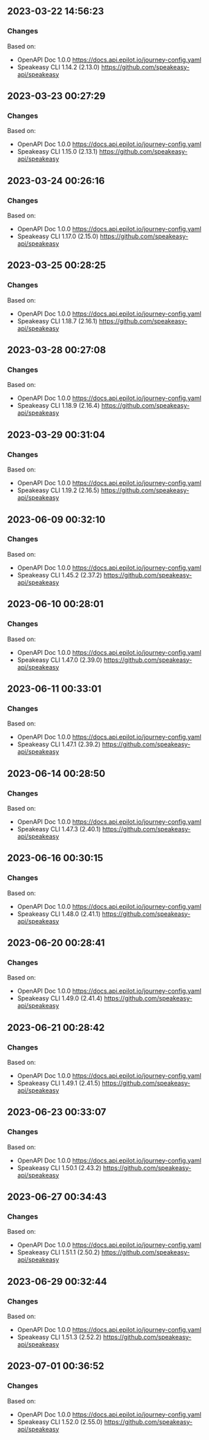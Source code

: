 

## 2023-03-22 14:56:23
### Changes
Based on:
- OpenAPI Doc 1.0.0 https://docs.api.epilot.io/journey-config.yaml
- Speakeasy CLI 1.14.2 (2.13.0) https://github.com/speakeasy-api/speakeasy

## 2023-03-23 00:27:29
### Changes
Based on:
- OpenAPI Doc 1.0.0 https://docs.api.epilot.io/journey-config.yaml
- Speakeasy CLI 1.15.0 (2.13.1) https://github.com/speakeasy-api/speakeasy

## 2023-03-24 00:26:16
### Changes
Based on:
- OpenAPI Doc 1.0.0 https://docs.api.epilot.io/journey-config.yaml
- Speakeasy CLI 1.17.0 (2.15.0) https://github.com/speakeasy-api/speakeasy

## 2023-03-25 00:28:25
### Changes
Based on:
- OpenAPI Doc 1.0.0 https://docs.api.epilot.io/journey-config.yaml
- Speakeasy CLI 1.18.7 (2.16.1) https://github.com/speakeasy-api/speakeasy

## 2023-03-28 00:27:08
### Changes
Based on:
- OpenAPI Doc 1.0.0 https://docs.api.epilot.io/journey-config.yaml
- Speakeasy CLI 1.18.9 (2.16.4) https://github.com/speakeasy-api/speakeasy

## 2023-03-29 00:31:04
### Changes
Based on:
- OpenAPI Doc 1.0.0 https://docs.api.epilot.io/journey-config.yaml
- Speakeasy CLI 1.19.2 (2.16.5) https://github.com/speakeasy-api/speakeasy

## 2023-06-09 00:32:10
### Changes
Based on:
- OpenAPI Doc 1.0.0 https://docs.api.epilot.io/journey-config.yaml
- Speakeasy CLI 1.45.2 (2.37.2) https://github.com/speakeasy-api/speakeasy

## 2023-06-10 00:28:01
### Changes
Based on:
- OpenAPI Doc 1.0.0 https://docs.api.epilot.io/journey-config.yaml
- Speakeasy CLI 1.47.0 (2.39.0) https://github.com/speakeasy-api/speakeasy

## 2023-06-11 00:33:01
### Changes
Based on:
- OpenAPI Doc 1.0.0 https://docs.api.epilot.io/journey-config.yaml
- Speakeasy CLI 1.47.1 (2.39.2) https://github.com/speakeasy-api/speakeasy

## 2023-06-14 00:28:50
### Changes
Based on:
- OpenAPI Doc 1.0.0 https://docs.api.epilot.io/journey-config.yaml
- Speakeasy CLI 1.47.3 (2.40.1) https://github.com/speakeasy-api/speakeasy

## 2023-06-16 00:30:15
### Changes
Based on:
- OpenAPI Doc 1.0.0 https://docs.api.epilot.io/journey-config.yaml
- Speakeasy CLI 1.48.0 (2.41.1) https://github.com/speakeasy-api/speakeasy

## 2023-06-20 00:28:41
### Changes
Based on:
- OpenAPI Doc 1.0.0 https://docs.api.epilot.io/journey-config.yaml
- Speakeasy CLI 1.49.0 (2.41.4) https://github.com/speakeasy-api/speakeasy

## 2023-06-21 00:28:42
### Changes
Based on:
- OpenAPI Doc 1.0.0 https://docs.api.epilot.io/journey-config.yaml
- Speakeasy CLI 1.49.1 (2.41.5) https://github.com/speakeasy-api/speakeasy

## 2023-06-23 00:33:07
### Changes
Based on:
- OpenAPI Doc 1.0.0 https://docs.api.epilot.io/journey-config.yaml
- Speakeasy CLI 1.50.1 (2.43.2) https://github.com/speakeasy-api/speakeasy

## 2023-06-27 00:34:43
### Changes
Based on:
- OpenAPI Doc 1.0.0 https://docs.api.epilot.io/journey-config.yaml
- Speakeasy CLI 1.51.1 (2.50.2) https://github.com/speakeasy-api/speakeasy

## 2023-06-29 00:32:44
### Changes
Based on:
- OpenAPI Doc 1.0.0 https://docs.api.epilot.io/journey-config.yaml
- Speakeasy CLI 1.51.3 (2.52.2) https://github.com/speakeasy-api/speakeasy

## 2023-07-01 00:36:52
### Changes
Based on:
- OpenAPI Doc 1.0.0 https://docs.api.epilot.io/journey-config.yaml
- Speakeasy CLI 1.52.0 (2.55.0) https://github.com/speakeasy-api/speakeasy
